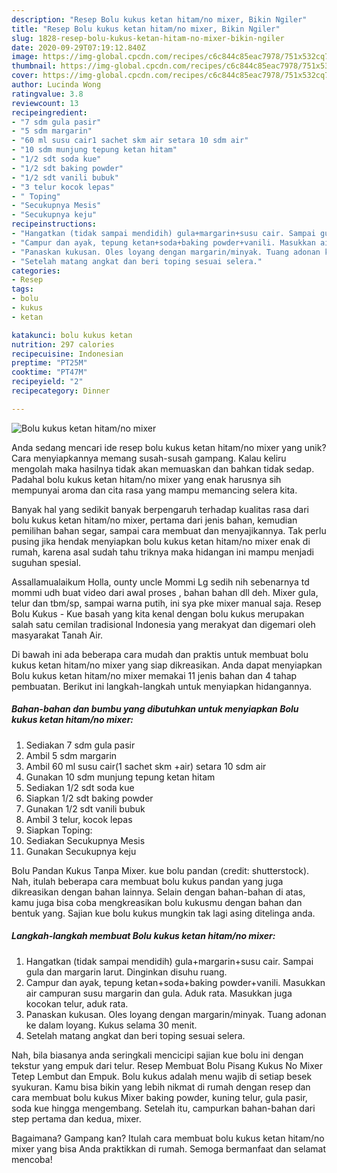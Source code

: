 ```yaml
---
description: "Resep Bolu kukus ketan hitam/no mixer, Bikin Ngiler"
title: "Resep Bolu kukus ketan hitam/no mixer, Bikin Ngiler"
slug: 1828-resep-bolu-kukus-ketan-hitam-no-mixer-bikin-ngiler
date: 2020-09-29T07:19:12.840Z
image: https://img-global.cpcdn.com/recipes/c6c844c85eac7978/751x532cq70/bolu-kukus-ketan-hitamno-mixer-foto-resep-utama.jpg
thumbnail: https://img-global.cpcdn.com/recipes/c6c844c85eac7978/751x532cq70/bolu-kukus-ketan-hitamno-mixer-foto-resep-utama.jpg
cover: https://img-global.cpcdn.com/recipes/c6c844c85eac7978/751x532cq70/bolu-kukus-ketan-hitamno-mixer-foto-resep-utama.jpg
author: Lucinda Wong
ratingvalue: 3.8
reviewcount: 13
recipeingredient:
- "7 sdm gula pasir"
- "5 sdm margarin"
- "60 ml susu cair1 sachet skm air setara 10 sdm air"
- "10 sdm munjung tepung ketan hitam"
- "1/2 sdt soda kue"
- "1/2 sdt baking powder"
- "1/2 sdt vanili bubuk"
- "3 telur kocok lepas"
- " Toping"
- "Secukupnya Mesis"
- "Secukupnya keju"
recipeinstructions:
- "Hangatkan (tidak sampai mendidih) gula+margarin+susu cair. Sampai gula dan margarin larut. Dinginkan disuhu ruang."
- "Campur dan ayak, tepung ketan+soda+baking powder+vanili. Masukkan air campuran susu margarin dan gula. Aduk rata. Masukkan juga kocokan telur, aduk rata."
- "Panaskan kukusan. Oles loyang dengan margarin/minyak. Tuang adonan ke dalam loyang. Kukus selama 30 menit."
- "Setelah matang angkat dan beri toping sesuai selera."
categories:
- Resep
tags:
- bolu
- kukus
- ketan

katakunci: bolu kukus ketan 
nutrition: 297 calories
recipecuisine: Indonesian
preptime: "PT25M"
cooktime: "PT47M"
recipeyield: "2"
recipecategory: Dinner

---
```



![Bolu kukus ketan hitam/no mixer](https://img-global.cpcdn.com/recipes/c6c844c85eac7978/751x532cq70/bolu-kukus-ketan-hitamno-mixer-foto-resep-utama.jpg)

Anda sedang mencari ide resep bolu kukus ketan hitam/no mixer yang unik? Cara menyiapkannya memang susah-susah gampang. Kalau keliru mengolah maka hasilnya tidak akan memuaskan dan bahkan tidak sedap. Padahal bolu kukus ketan hitam/no mixer yang enak harusnya sih mempunyai aroma dan cita rasa yang mampu memancing selera kita.

Banyak hal yang sedikit banyak berpengaruh terhadap kualitas rasa dari bolu kukus ketan hitam/no mixer, pertama dari jenis bahan, kemudian pemilihan bahan segar, sampai cara membuat dan menyajikannya. Tak perlu pusing jika hendak menyiapkan bolu kukus ketan hitam/no mixer enak di rumah, karena asal sudah tahu triknya maka hidangan ini mampu menjadi suguhan spesial.

Assallamualaikum Holla, ounty uncle Mommi Lg sedih nih sebenarnya td mommi udh buat video dari awal proses , bahan bahan dll deh. Mixer gula, telur dan tbm/sp, sampai warna putih, ini sya pke mixer manual saja. Resep Bolu Kukus - Kue basah yang kita kenal dengan bolu kukus merupakan salah satu cemilan tradisional Indonesia yang merakyat dan digemari oleh masyarakat Tanah Air.


Di bawah ini ada beberapa cara mudah dan praktis untuk membuat bolu kukus ketan hitam/no mixer yang siap dikreasikan. Anda dapat menyiapkan Bolu kukus ketan hitam/no mixer memakai 11 jenis bahan dan 4 tahap pembuatan. Berikut ini langkah-langkah untuk menyiapkan hidangannya.

<!--inarticleads1-->

##### Bahan-bahan dan bumbu yang dibutuhkan untuk menyiapkan Bolu kukus ketan hitam/no mixer:

1. Sediakan 7 sdm gula pasir
1. Ambil 5 sdm margarin
1. Ambil 60 ml susu cair(1 sachet skm +air) setara 10 sdm air
1. Gunakan 10 sdm munjung tepung ketan hitam
1. Sediakan 1/2 sdt soda kue
1. Siapkan 1/2 sdt baking powder
1. Gunakan 1/2 sdt vanili bubuk
1. Ambil 3 telur, kocok lepas
1. Siapkan  Toping:
1. Sediakan Secukupnya Mesis
1. Gunakan Secukupnya keju


Bolu Pandan Kukus Tanpa Mixer. kue bolu pandan (credit: shutterstock). Nah, itulah beberapa cara membuat bolu kukus pandan yang juga dikreasikan dengan bahan lainnya. Selain dengan bahan-bahan di atas, kamu juga bisa coba mengkreasikan bolu kukusmu dengan bahan dan bentuk yang. Sajian kue bolu kukus mungkin tak lagi asing ditelinga anda. 

<!--inarticleads2-->

##### Langkah-langkah membuat Bolu kukus ketan hitam/no mixer:

1. Hangatkan (tidak sampai mendidih) gula+margarin+susu cair. Sampai gula dan margarin larut. Dinginkan disuhu ruang.
1. Campur dan ayak, tepung ketan+soda+baking powder+vanili. Masukkan air campuran susu margarin dan gula. Aduk rata. Masukkan juga kocokan telur, aduk rata.
1. Panaskan kukusan. Oles loyang dengan margarin/minyak. Tuang adonan ke dalam loyang. Kukus selama 30 menit.
1. Setelah matang angkat dan beri toping sesuai selera.


Nah, bila biasanya anda seringkali mencicipi sajian kue bolu ini dengan tekstur yang empuk dari telur. Resep Membuat Bolu Pisang Kukus No Mixer Tetep Lembut dan Empuk. Bolu kukus adalah menu wajib di setiap besek syukuran. Kamu bisa bikin yang lebih nikmat di rumah dengan resep dan cara membuat bolu kukus Mixer baking powder, kuning telur, gula pasir, soda kue hingga mengembang. Setelah itu, campurkan bahan-bahan dari step pertama dan kedua, mixer. 

Bagaimana? Gampang kan? Itulah cara membuat bolu kukus ketan hitam/no mixer yang bisa Anda praktikkan di rumah. Semoga bermanfaat dan selamat mencoba!
